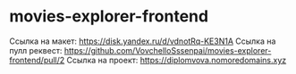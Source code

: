 # movies-explorer-frontend
Ссылка на макет: https://disk.yandex.ru/d/vdnotRq-KE3N1A
Ссылка на пулл реквест: https://github.com/VovchelloSssenpai/movies-explorer-frontend/pull/2
Ссылка на проект: https://diplomvova.nomoredomains.xyz